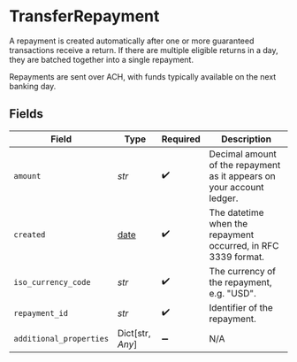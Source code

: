 # TransferRepayment

A repayment is created automatically after one or more guaranteed transactions receive a return. If there are multiple eligible returns in a day, they are batched together into a single repayment.

Repayments are sent over ACH, with funds typically available on the next banking day.


## Fields

| Field                                                                 | Type                                                                  | Required                                                              | Description                                                           |
| --------------------------------------------------------------------- | --------------------------------------------------------------------- | --------------------------------------------------------------------- | --------------------------------------------------------------------- |
| `amount`                                                              | *str*                                                                 | :heavy_check_mark:                                                    | Decimal amount of the repayment as it appears on your account ledger. |
| `created`                                                             | [date](https://docs.python.org/3/library/datetime.html#date-objects)  | :heavy_check_mark:                                                    | The datetime when the repayment occurred, in RFC 3339 format.         |
| `iso_currency_code`                                                   | *str*                                                                 | :heavy_check_mark:                                                    | The currency of the repayment, e.g. "USD".                            |
| `repayment_id`                                                        | *str*                                                                 | :heavy_check_mark:                                                    | Identifier of the repayment.                                          |
| `additional_properties`                                               | Dict[str, *Any*]                                                      | :heavy_minus_sign:                                                    | N/A                                                                   |